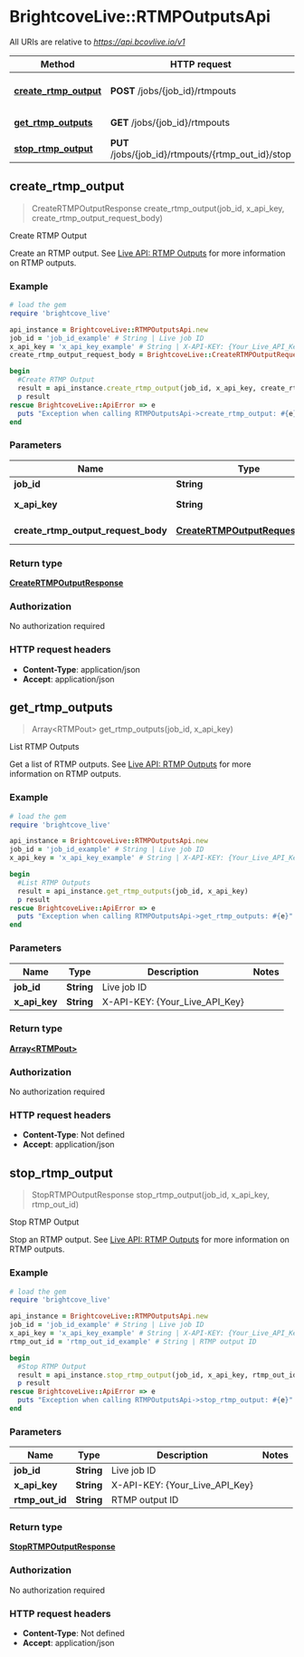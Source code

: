 # BrightcoveLive::RTMPOutputsApi

All URIs are relative to *https://api.bcovlive.io/v1*

Method | HTTP request | Description
------------- | ------------- | -------------
[**create_rtmp_output**](RTMPOutputsApi.md#create_rtmp_output) | **POST** /jobs/{job_id}/rtmpouts | Create RTMP Output
[**get_rtmp_outputs**](RTMPOutputsApi.md#get_rtmp_outputs) | **GET** /jobs/{job_id}/rtmpouts | List RTMP Outputs
[**stop_rtmp_output**](RTMPOutputsApi.md#stop_rtmp_output) | **PUT** /jobs/{job_id}/rtmpouts/{rtmp_out_id}/stop | Stop RTMP Output



## create_rtmp_output

> CreateRTMPOutputResponse create_rtmp_output(job_id, x_api_key, create_rtmp_output_request_body)

Create RTMP Output

Create an RTMP output. See [Live API: RTMP Outputs](https://support.brightcove.com/live-api-rtmp-outputs) for more information on RTMP outputs.

### Example

```ruby
# load the gem
require 'brightcove_live'

api_instance = BrightcoveLive::RTMPOutputsApi.new
job_id = 'job_id_example' # String | Live job ID
x_api_key = 'x_api_key_example' # String | X-API-KEY: {Your_Live_API_Key}
create_rtmp_output_request_body = BrightcoveLive::CreateRTMPOutputRequestBody.new # CreateRTMPOutputRequestBody | Create an RTMP output request body

begin
  #Create RTMP Output
  result = api_instance.create_rtmp_output(job_id, x_api_key, create_rtmp_output_request_body)
  p result
rescue BrightcoveLive::ApiError => e
  puts "Exception when calling RTMPOutputsApi->create_rtmp_output: #{e}"
end
```

### Parameters


Name | Type | Description  | Notes
------------- | ------------- | ------------- | -------------
 **job_id** | **String**| Live job ID | 
 **x_api_key** | **String**| X-API-KEY: {Your_Live_API_Key} | 
 **create_rtmp_output_request_body** | [**CreateRTMPOutputRequestBody**](CreateRTMPOutputRequestBody.md)| Create an RTMP output request body | 

### Return type

[**CreateRTMPOutputResponse**](CreateRTMPOutputResponse.md)

### Authorization

No authorization required

### HTTP request headers

- **Content-Type**: application/json
- **Accept**: application/json


## get_rtmp_outputs

> Array&lt;RTMPout&gt; get_rtmp_outputs(job_id, x_api_key)

List RTMP Outputs

Get a list of RTMP outputs. See [Live API: RTMP Outputs](https://support.brightcove.com/live-api-rtmp-outputs) for more information on RTMP outputs.

### Example

```ruby
# load the gem
require 'brightcove_live'

api_instance = BrightcoveLive::RTMPOutputsApi.new
job_id = 'job_id_example' # String | Live job ID
x_api_key = 'x_api_key_example' # String | X-API-KEY: {Your_Live_API_Key}

begin
  #List RTMP Outputs
  result = api_instance.get_rtmp_outputs(job_id, x_api_key)
  p result
rescue BrightcoveLive::ApiError => e
  puts "Exception when calling RTMPOutputsApi->get_rtmp_outputs: #{e}"
end
```

### Parameters


Name | Type | Description  | Notes
------------- | ------------- | ------------- | -------------
 **job_id** | **String**| Live job ID | 
 **x_api_key** | **String**| X-API-KEY: {Your_Live_API_Key} | 

### Return type

[**Array&lt;RTMPout&gt;**](RTMPout.md)

### Authorization

No authorization required

### HTTP request headers

- **Content-Type**: Not defined
- **Accept**: application/json


## stop_rtmp_output

> StopRTMPOutputResponse stop_rtmp_output(job_id, x_api_key, rtmp_out_id)

Stop RTMP Output

Stop an RTMP output. See [Live API: RTMP Outputs](https://support.brightcove.com/live-api-rtmp-outputs) for more information on RTMP outputs.

### Example

```ruby
# load the gem
require 'brightcove_live'

api_instance = BrightcoveLive::RTMPOutputsApi.new
job_id = 'job_id_example' # String | Live job ID
x_api_key = 'x_api_key_example' # String | X-API-KEY: {Your_Live_API_Key}
rtmp_out_id = 'rtmp_out_id_example' # String | RTMP output ID

begin
  #Stop RTMP Output
  result = api_instance.stop_rtmp_output(job_id, x_api_key, rtmp_out_id)
  p result
rescue BrightcoveLive::ApiError => e
  puts "Exception when calling RTMPOutputsApi->stop_rtmp_output: #{e}"
end
```

### Parameters


Name | Type | Description  | Notes
------------- | ------------- | ------------- | -------------
 **job_id** | **String**| Live job ID | 
 **x_api_key** | **String**| X-API-KEY: {Your_Live_API_Key} | 
 **rtmp_out_id** | **String**| RTMP output ID | 

### Return type

[**StopRTMPOutputResponse**](StopRTMPOutputResponse.md)

### Authorization

No authorization required

### HTTP request headers

- **Content-Type**: Not defined
- **Accept**: application/json

